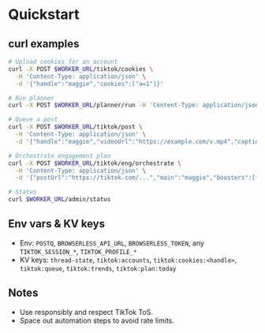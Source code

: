# Quickstart

## curl examples
```sh
# Upload cookies for an account
curl -X POST $WORKER_URL/tiktok/cookies \
  -H 'Content-Type: application/json' \
  -d '{"handle":"maggie","cookies":["a=1"]}'

# Run planner
curl -X POST $WORKER_URL/planner/run -H 'Content-Type: application/json' -d '{}'

# Queue a post
curl -X POST $WORKER_URL/tiktok/post \
  -H 'Content-Type: application/json' \
  -d '{"handle":"maggie","videoUrl":"https://example.com/v.mp4","caption":"hi"}'

# Orchestrate engagement plan
curl -X POST $WORKER_URL/tiktok/eng/orchestrate \
  -H 'Content-Type: application/json' \
  -d '{"postUrl":"https://tiktok.com/...","main":"maggie","boosters":[{"handle":"alt","offsetSec":30}]}'

# Status
curl $WORKER_URL/admin/status
```

## Env vars & KV keys
- Env: `POSTQ`, `BROWSERLESS_API_URL`, `BROWSERLESS_TOKEN`, any `TIKTOK_SESSION_*`, `TIKTOK_PROFILE_*`
- KV keys: `thread-state`, `tiktok:accounts`, `tiktok:cookies:<handle>`, `tiktok:queue`, `tiktok:trends`, `tiktok:plan:today`

## Notes
- Use responsibly and respect TikTok ToS.
- Space out automation steps to avoid rate limits.
